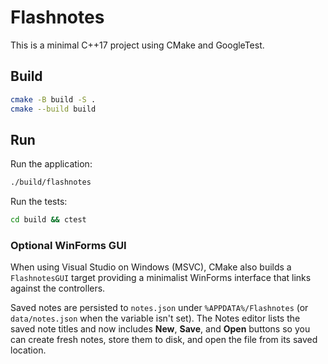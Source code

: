 # Flashnotes

This is a minimal C++17 project using CMake and GoogleTest.

## Build

```bash
cmake -B build -S .
cmake --build build
```

## Run

Run the application:

```bash
./build/flashnotes
```

Run the tests:

```bash
cd build && ctest
```

### Optional WinForms GUI

When using Visual Studio on Windows (MSVC), CMake also builds a `FlashnotesGUI`
target providing a minimalist WinForms interface that links against the
controllers.

Saved notes are persisted to `notes.json` under `%APPDATA%/Flashnotes` (or
`data/notes.json` when the variable isn't set). The Notes editor lists the saved
note titles and now includes **New**, **Save**, and **Open** buttons so you can
create fresh notes, store them to disk, and open the file from its saved
location.
